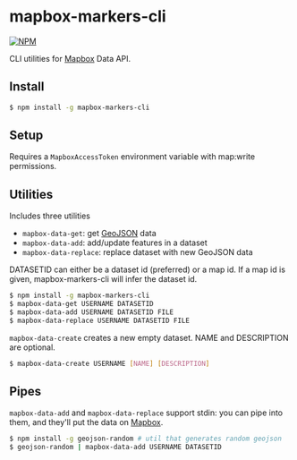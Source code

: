 # mapbox-markers-cli

[![NPM](https://nodei.co/npm/mapbox-data-cli.png?downloads=true&downloadRank=true&stars=true)](https://nodei.co/npm/mapbox-data-cli/)

CLI utilities for [Mapbox](https://www.mapbox.com/) Data API.

## Install

```sh
$ npm install -g mapbox-markers-cli
```

## Setup

Requires a `MapboxAccessToken` environment variable with map:write permissions.

## Utilities

Includes three utilities

* `mapbox-data-get`: get [GeoJSON](http://geojson.org/) data
* `mapbox-data-add`: add/update features in a dataset
* `mapbox-data-replace`: replace dataset with new GeoJSON data

DATASETID can either be a dataset id (preferred) or a map id. If a map id
is given, mapbox-markers-cli will infer the dataset id.

```sh
$ npm install -g mapbox-markers-cli
$ mapbox-data-get USERNAME DATASETID
$ mapbox-data-add USERNAME DATASETID FILE
$ mapbox-data-replace USERNAME DATASETID FILE
```

`mapbox-data-create` creates a new empty dataset. NAME and DESCRIPTION are
optional.

```sh
$ mapbox-data-create USERNAME [NAME] [DESCRIPTION]
```

## Pipes

`mapbox-data-add` and `mapbox-data-replace` support stdin: you can pipe
into them, and they'll put the data on [Mapbox](https://www.mapbox.com/).

```sh
$ npm install -g geojson-random # util that generates random geojson
$ geojson-random | mapbox-data-add USERNAME DATASETID
```
